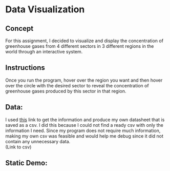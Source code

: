 # Data Visualization

## Concept 

For this assignment, I decided to visualize and display the concentration of greenhouse gases from 4 different sectors in 3 different regions in the world through an interactive system. 

## Instructions

Once you run the program, hover over the region you want and then hover over the circle with the desired sector to reveal the concentration of greenhouse gases produced by this sector in that region. 

## Data: 

I used [this](https://www.wri.org/blog/2020/02/greenhouse-gas-emissions-by-country-sector) link to get the information and produce my own datasheet that is saved as a csv. I did this because I could not find a ready csv with only the information I need. Since my program does not require much information, making my own csv was feasible and would help me debug since it did not contain any unnecessary data. </br>
(Link to csv)

## Static Demo: 






